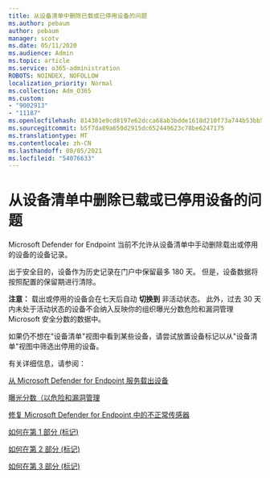 ```yaml
---
title: 从设备清单中删除已载或已停用设备的问题
ms.author: pebaum
author: pebaum
manager: scotv
ms.date: 05/11/2020
ms.audience: Admin
ms.topic: article
ms.service: o365-administration
ROBOTS: NOINDEX, NOFOLLOW
localization_priority: Normal
ms.collection: Adm_O365
ms.custom:
- "9002913"
- "11187"
ms.openlocfilehash: 814301e9cd8197e62dcca68ab3bdde1618d210f73a744b53bb5af7b861eb02bf
ms.sourcegitcommit: b5f7da89a650d2915dc652449623c78be6247175
ms.translationtype: MT
ms.contentlocale: zh-CN
ms.lasthandoff: 08/05/2021
ms.locfileid: "54076633"
---
```

# <a name="issues-with-removing-an-offboarded-or-decommissioned-device-from-the-device-inventory"></a>从设备清单中删除已载或已停用设备的问题

Microsoft Defender for Endpoint 当前不允许从设备清单中手动删除载出或停用的设备的设备记录。

出于安全目的，设备作为历史记录在门户中保留最多 180 天。 但是，设备数据将按照配置的保留期进行清除。

**注意：** 载出或停用的设备会在七天后自动 **切换到** 非活动状态。 此外，过去 30 天内未处于活动状态的设备不会纳入反映你的组织曝光分数危险和漏洞管理 Microsoft 安全分数的数据中。
 
如果仍不想在"设备清单"视图中看到某些设备，请尝试放置设备标记以从"设备清单"视图中筛选出停用的设备。

有关详细信息，请参阅：

[从 Microsoft Defender for Endpoint 服务载出设备](/microsoft-365/security/defender-endpoint/offboard-machines.md)

[曝光分数（以危险和漏洞管理](/microsoft-365/security/defender-endpoint/tvm-exposure-score.md)

[修复 Microsoft Defender for Endpoint 中的不正常传感器](/microsoft-365/security/defender-endpoint/fix-unhealthy-sensors#inactive-devices.md)

[如何在第 1 部分 (标记) ](https://techcommunity.microsoft.com/t5/microsoft-defender-for-endpoint/how-to-use-tagging-effectively-part-1/ba-p/1964058)

[如何在第 2 部分 (标记) ](https://techcommunity.microsoft.com/t5/microsoft-defender-for-endpoint/how-to-use-tagging-effectively-part-2/ba-p/1962008)

[如何在第 3 部分 (标记) ](https://techcommunity.microsoft.com/t5/microsoft-defender-for-endpoint/how-to-use-tagging-effectively-part-3/ba-p/1964073)





